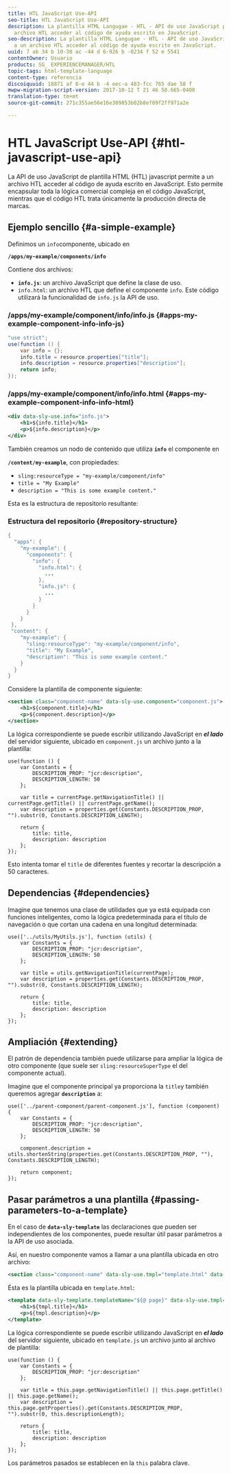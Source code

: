 ```yaml
---
title: HTL JavaScript Use-API
seo-title: HTL JavaScript Use-API
description: La plantilla HTML Langugae - HTL - API de uso JavaScript permite a un
  archivo HTL acceder al código de ayuda escrito en JavaScript.
seo-description: La plantilla HTML Langugae - HTL - API de uso JavaScript permite
  a un archivo HTL acceder al código de ayuda escrito en JavaScript.
uuid: 7 ab 34 b 10-30 ac -44 d 6-926 b -0234 f 52 e 5541
contentOwner: Usuario
products: SG_ EXPERIENCEMANAGER/HTL
topic-tags: html-template-language
content-type: referencia
discoiquuid: 18871 af 8-e 44 b -4 eec-a 483-fcc 765 dae 58 f
mwpw-migration-script-version: 2017-10-12 T 21 46 58.665-0400
translation-type: tm+mt
source-git-commit: 271c355ae56e16e309853b02b8ef09f2ff971a2e

---
```



# HTL JavaScript Use-API {#htl-javascript-use-api}

La API de uso JavaScript de plantilla HTML (HTL) javascript permite a un archivo HTL acceder al código de ayuda escrito en JavaScript. Esto permite encapsular toda la lógica comercial compleja en el código JavaScript, mientras que el código HTL trata únicamente la producción directa de marcas.

## Ejemplo sencillo {#a-simple-example}

Definimos un `info`componente, ubicado en

**`/apps/my-example/components/info`**

Contiene dos archivos:

* **`info.js`**: un archivo JavaScript que define la clase de uso.
* `info.html`: un archivo HTL que define el componente `info`. Este código utilizará la funcionalidad de `info.js` la API de uso.

### /apps/my-example/component/info/info.js {#apps-my-example-component-info-info-js}

```java
"use strict";
use(function () {
    var info = {};    
    info.title = resource.properties["title"];
    info.description = resource.properties["description"];    
    return info;
});
```

### /apps/my-example/component/info/info.html {#apps-my-example-component-info-info-html}

```xml
<div data-sly-use.info="info.js">
    <h1>${info.title}</h1>
    <p>${info.description}</p>
</div>
```

También creamos un nodo de contenido que utiliza **`info`** el componente en

**`/content/my-example`**, con propiedades:

* `sling:resourceType = "my-example/component/info"`
* `title = "My Example"`
* `description = "This is some example content."`

Esta es la estructura de repositorio resultante:

### Estructura del repositorio {#repository-structure}

```java
{
  "apps": {
    "my-example": {
      "components": {
        "info": {
          "info.html": {
            ...
          }, 
          "info.js": {
            ...
          }
        }
      }
    }
 },     
 "content": {
    "my-example": {
      "sling:resourceType": "my-example/component/info",
      "title": "My Example",
      "description": "This is some example content."
    }
  }
}
```

Considere la plantilla de componente siguiente:

```xml
<section class="component-name" data-sly-use.component="component.js">
    <h1>${component.title}</h1>
    <p>${component.description}</p>
</section>
```

La lógica correspondiente se puede escribir utilizando JavaScript en ***el lado*** del servidor siguiente, ubicado en `component.js` un archivo junto a la plantilla:

```
use(function () {
    var Constants = {
        DESCRIPTION_PROP: "jcr:description",
        DESCRIPTION_LENGTH: 50
    };
 
    var title = currentPage.getNavigationTitle() || currentPage.getTitle() || currentPage.getName();
    var description = properties.get(Constants.DESCRIPTION_PROP, "").substr(0, Constants.DESCRIPTION_LENGTH);
 
    return {
        title: title,
        description: description
    };
});
```

Esto intenta tomar el `title` de diferentes fuentes y recortar la descripción a 50 caracteres.

## Dependencias {#dependencies}

Imagine que tenemos una clase de utilidades que ya está equipada con funciones inteligentes, como la lógica predeterminada para el título de navegación o que cortan una cadena en una longitud determinada:

```
use(['../utils/MyUtils.js'], function (utils) {
    var Constants = {
        DESCRIPTION_PROP: "jcr:description",
        DESCRIPTION_LENGTH: 50
    };
 
    var title = utils.getNavigationTitle(currentPage);
    var description = properties.get(Constants.DESCRIPTION_PROP, "").substr(0, Constants.DESCRIPTION_LENGTH);
 
    return {
        title: title,
        description: description
    };
});
```

## Ampliación {#extending}

El patrón de dependencia también puede utilizarse para ampliar la lógica de otro componente (que suele ser `sling:resourceSuperType` el del componente actual).

Imagine que el componente principal ya proporciona la `title`y también queremos agregar **`description`** a:

```
use(['../parent-component/parent-component.js'], function (component) {
    var Constants = {
        DESCRIPTION_PROP: "jcr:description",
        DESCRIPTION_LENGTH: 50
    };
 
    component.description = utils.shortenString(properties.get(Constants.DESCRIPTION_PROP, ""), Constants.DESCRIPTION_LENGTH);
 
    return component;
});
```

## Pasar parámetros a una plantilla {#passing-parameters-to-a-template}

En el caso de **`data-sly-template`** las declaraciones que pueden ser independientes de los componentes, puede resultar útil pasar parámetros a la API de uso asociada.

Así, en nuestro componente vamos a llamar a una plantilla ubicada en otro archivo:

```xml
<section class="component-name" data-sly-use.tmpl="template.html" data-sly-call="${tmpl.templateName @ page=currentPage}"></section>
```

Ésta es la plantilla ubicada en `template.html`:

```xml
<template data-sly-template.templateName="${@ page}" data-sly-use.tmpl="${'template.js' @ page=page, descriptionLength=50}">
    <h1>${tmpl.title}</h1>
    <p>${tmpl.description}</p>
</template>
```

La lógica correspondiente se puede escribir utilizando JavaScript en ***el lado*** del servidor siguiente, ubicado en `template.js` un archivo junto al archivo de plantilla:

```
use(function () {
    var Constants = {
        DESCRIPTION_PROP: "jcr:description"
    };
 
    var title = this.page.getNavigationTitle() || this.page.getTitle() || this.page.getName();
    var description = this.page.getProperties().get(Constants.DESCRIPTION_PROP, "").substr(0, this.descriptionLength);
 
    return {
        title: title,
        description: description
    };
});
```

Los parámetros pasados se establecen en la `this` palabra clave.
